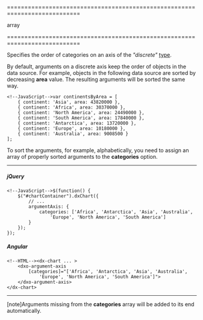 <!--**
/*-------------------------------------------
    Auto-generated file. Do not modify.
-------------------------------------------

**-->
===========================================================================
<!--type-->array<!--/type-->
===========================================================================

<!--shortDescription-->
Specifies the order of categories on an axis of the *"discrete"* [type](/Documentation/ApiReference/Data_Visualization_Widgets/dxChart/Configuration/argumentAxis/#type).
<!--/shortDescription-->

<!--fullDescription-->
By default, arguments on a discrete axis keep the order of objects in the data source. For example, objects in the following data source are sorted by decreasing **area** value. The resulting arguments will be sorted the same way.

    <!--JavaScript-->var continentsByArea = [
        { continent: 'Asia', area: 43820000 },
        { continent: 'Africa', area: 30370000 },
        { continent: 'North America', area: 24490000 },
        { continent: 'South America', area: 17840000 },
        { continent: 'Antarctica', area: 13720000 },
        { continent: 'Europe', area: 10180000 },
        { continent: 'Australia', area: 9008500 }
    ];

To sort the arguments, for example, alphabetically, you need to assign an array of properly sorted arguments to the **categories** option.

---
##### jQuery

    <!--JavaScript-->$(function() {
        $("#chartContainer").dxChart({
            // ...
            argumentAxis: {
                categories: ['Africa', 'Antarctica', 'Asia', 'Australia',
                    'Europe', 'North America', 'South America']
            }
        });
    });

##### Angular

    <!--HTML--><dx-chart ... >
        <dxo-argument-axis
            [categories]="['Africa', 'Antarctica', 'Asia', 'Australia',
                'Europe', 'North America', 'South America']">
        </dxo-argument-axis>
    </dx-chart>

---

[note]Arguments missing from the **categories** array will be added to its end automatically.
<!--/fullDescription-->